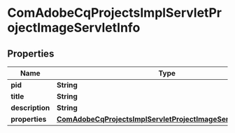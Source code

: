 

# ComAdobeCqProjectsImplServletProjectImageServletInfo

## Properties

Name | Type | Description | Notes
------------ | ------------- | ------------- | -------------
**pid** | **String** |  |  [optional]
**title** | **String** |  |  [optional]
**description** | **String** |  |  [optional]
**properties** | [**ComAdobeCqProjectsImplServletProjectImageServletProperties**](ComAdobeCqProjectsImplServletProjectImageServletProperties.md) |  |  [optional]



